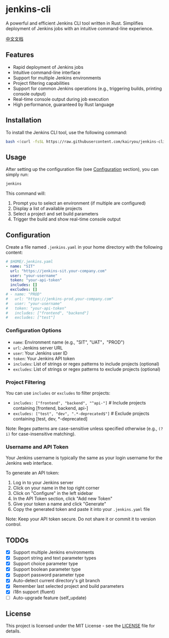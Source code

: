 # jenkins-cli

A powerful and efficient Jenkins CLI tool written in Rust. Simplifies deployment of Jenkins jobs with an intuitive command-line experience.

[中文文档](README_zh.md)

## Features

- Rapid deployment of Jenkins jobs
- Intuitive command-line interface
- Support for multiple Jenkins environments
- Project filtering capabilities
- Support for common Jenkins operations (e.g., triggering builds, printing console output)
- Real-time console output during job execution
- High performance, guaranteed by Rust language

## Installation

To install the Jenkins CLI tool, use the following command:

```bash
bash <(curl -fsSL https://raw.githubusercontent.com/kairyou/jenkins-cli/main/scripts/install.sh)
```

## Usage

After setting up the configuration file (see [Configuration](#configuration) section), you can simply run:

```bash
jenkins
```

This command will:

1. Prompt you to select an environment (if multiple are configured)
2. Display a list of available projects
3. Select a project and set build parameters
4. Trigger the build and show real-time console output

## Configuration

Create a file named `.jenkins.yaml` in your home directory with the following content:

```yaml
# $HOME/.jenkins.yaml
- name: "SIT"
  url: "https://jenkins-sit.your-company.com"
  user: "your-username"
  token: "your-api-token"
  includes: []
  excludes: []
# - name: "PROD"
#   url: "https://jenkins-prod.your-company.com"
#   user: "your-username"
#   token: "your-api-token"
#   includes: ["frontend", "backend"]
#   excludes: ["test"]
```

### Configuration Options

- `name`: Environment name (e.g., "SIT", "UAT"，"PROD")
- `url`: Jenkins server URL
- `user`: Your Jenkins user ID
- `token`: Your Jenkins API token
- `includes`: List of strings or regex patterns to include projects (optional)
- `excludes`: List of strings or regex patterns to exclude projects (optional)

### Project Filtering

You can use `includes` or `excludes` to filter projects:

- `includes: ["frontend", "backend", "^api-"]` # Include projects containing [frontend, backend, api-]
- `excludes: ["test", "dev", ".*-deprecated$"]` # Exclude projects containing [test, dev, *-deprecated]

Note: Regex patterns are case-sensitive unless specified otherwise (e.g., `(?i)` for case-insensitive matching).

### Username and API Token

Your Jenkins username is typically the same as your login username for the Jenkins web interface.

To generate an API token:

1. Log in to your Jenkins server
2. Click on your name in the top right corner
3. Click on "Configure" in the left sidebar
4. In the API Token section, click "Add new Token"
5. Give your token a name and click "Generate"
6. Copy the generated token and paste it into your `.jenkins.yaml` file

Note: Keep your API token secure. Do not share it or commit it to version control.

## TODOs

- [x] Support multiple Jenkins environments
- [x] Support string and text parameter types
- [x] Support choice parameter type
- [x] Support boolean parameter type
- [x] Support password parameter type
- [x] Auto-detect current directory's git branch
- [x] Remember last selected project and build parameters
- [x] i18n support (fluent)
- [ ] Auto-upgrade feature (self_update)

## License

This project is licensed under the MIT License - see the [LICENSE](LICENSE) file for details.
